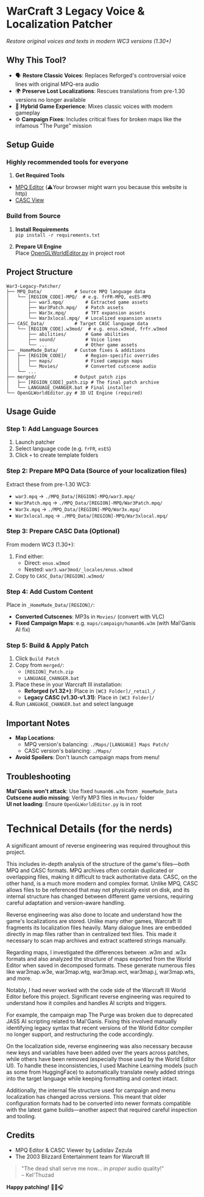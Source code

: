 # WarCraft 3 Legacy Voice & Localization Patcher  
*Restore original voices and texts in modern WC3 versions (1.30+)*  

## Why This Tool?  
- 🗣️ **Restore Classic Voices**: Replaces Reforged's controversial voice lines with original MPQ-era audio  
- 🌍 **Preserve Lost Localizations**: Rescues translations from pre-1.30 versions no longer available  
- 🧩 **Hybrid Game Experience**: Mixes classic voices with modern gameplay  
- ⚙️ **Campaign Fixes**: Includes critical fixes for broken maps like the infamous "The Purge" mission  

## Setup Guide  
### Highly recommended tools for everyone  
1. **Get Required Tools**  
- [MPQ Editor](https://www.zezula.net/en/mpq/download.html)  (⚠️Your browser might warn you because this website is http)
- [CASC View](http://www.zezula.net/en/casc/main.html)
  
### Build from Source  
1. **Install Requirements**  
`pip install -r requirements.txt`  

2. **Prepare UI Engine**  
Place [OpenGLWorldEditor.py](https://github.com/MashiroW/openGL-WorldEditor/blob/main/OpenGLWorldEditor.py) in project root  

## Project Structure  
```
War3-Legacy-Patcher/
├── MPQ_Data/            # Source MPQ language data
│   └── [REGION_CODE]-MPQ/  # e.g. frFR-MPQ, esES-MPQ
│       ├── war3.mpq/        # Extracted game assets
│       ├── War3Patch.mpq/   # Patch assets
│       ├── War3x.mpq/       # TFT expansion assets
│       └── War3xlocal.mpq/  # Localized expansion assets
├── CASC_Data/           # Target CASC language data
│   └── [REGION_CODE].w3mod/  # e.g. enus.w3mod, frfr.w3mod
│       ├── abilities/       # Game abilities
│       ├── sound/           # Voice lines
│       └── ...              # Other game assets
├── _HomeMade_Data/      # Custom fixes & additions
│   ├── [REGION_CODE]/       # Region-specific overrides
│   │   ├── maps/            # Fixed campaign maps
│   │   └── Movies/          # Converted cutscene audio
│   └── ...                  
├── merged/              # Output patch zips
│   ├── [REGION_CODE]_path.zip # The final patch archive
│   └── LANGUAGE_CHANGER.bat # Final installer
└── OpenGLWorldEditor.py # 3D UI Engine (required)
```

## Usage Guide  
### Step 1: Add Language Sources  
1. Launch patcher  
2. Select language code (e.g. `frFR`, `esES`)  
3. Click `+` to create template folders  

### Step 2: Prepare MPQ Data (Source of your localization files)  
Extract these from pre-1.30 WC3:  
- `war3.mpq` → `./MPQ_Data/[REGION]-MPQ/war3.mpq/`  
- `War3Patch.mpq` → `./MPQ_Data/[REGION]-MPQ/War3Patch.mpq/`  
- `War3x.mpq` → `./MPQ_Data/[REGION]-MPQ/War3x.mpq/`  
- `War3xlocal.mpq` → `./MPQ_Data/[REGION]-MPQ/War3xlocal.mpq/`  

### Step 3: Prepare CASC Data (Optional)  
From modern WC3 (1.30+):  
1. Find either:  
   - Direct: `enus.w3mod`  
   - Nested: `war3.war3mod/_locales/enus.w3mod`  
2. Copy to `CASC_Data/[REGION].w3mod/`  

### Step 4: Add Custom Content  
Place in `_HomeMade_Data/[REGION]/`:  
- **Converted Cutscenes**: MP3s in `Movies/` (convert with VLC)  
- **Fixed Campaign Maps**: e.g. `maps/campaign/human06.w3m` (with Mal'Ganis AI fix)  

### Step 5: Build & Apply Patch  
1. Click `Build Patch`  
2. Copy from `merged/`:  
   - `[REGION]_Patch.zip`  
   - `LANGUAGE_CHANGER.bat`  
3. Place these in your Warcraft III installation:  
   - **Reforged (v1.32+)**: Place in `[WC3 Folder]/_retail_/`  
   - **Legacy CASC (v1.30-v1.31)**: Place in `[WC3 Folder]/`  
4. Run `LANGUAGE_CHANGER.bat` and select language  

## Important Notes  
- **Map Locations**:  
  - MPQ version's balancing: `./Maps/[LANGUAGE] Maps Patch/`  
  - CASC version's balancing: `./Maps/`  
- **Avoid Spoilers**: Don't launch campaign maps from menu!  

## Troubleshooting  
**Mal'Ganis won't attack**: Use fixed `human06.w3m` from `_HomeMade_Data`  
**Cutscene audio missing**: Verify MP3 files in `Movies/` folder  
**UI not loading**: Ensure `OpenGLWorldEditor.py` is in root  

# Technical Details (for the nerds)
A significant amount of reverse engineering was required throughout this project.

This includes in-depth analysis of the structure of the game's files—both MPQ and CASC formats. MPQ archives often contain duplicated or overlapping files, making it difficult to track authoritative data. CASC, on the other hand, is a much more modern and complex format. Unlike MPQ, CASC allows files to be referenced that may not physically exist on disk, and its internal structure has changed between different game versions, requiring careful adaptation and version-aware handling.

Reverse engineering was also done to locate and understand how the game's localizations are stored. Unlike many other games, Warcraft III fragments its localization files heavily. Many dialogue lines are embedded directly in map files rather than in centralized text files. This made it necessary to scan map archives and extract scattered strings manually.

Regarding maps, I investigated the differences between .w3m and .w3x formats and also analyzed the structure of maps exported from the World Editor when saved in decomposed formats. These generate numerous files like war3map.w3e, war3map.wtg, war3map.wct, war3map.j, war3map.wts, and more.

Notably, I had never worked with the code side of the Warcraft III World Editor before this project. Significant reverse engineering was required to understand how it compiles and handles AI scripts and triggers.

For example, the campaign map The Purge was broken due to deprecated JASS AI scripting related to Mal'Ganis. Fixing this involved manually identifying legacy syntax that recent versions of the World Editor compiler no longer support, and restructuring the code accordingly.

On the localization side, reverse engineering was also necessary because new keys and variables have been added over the years across patches, while others have been removed (especially those used by the World Editor UI). To handle these inconsistencies, I used Machine Learning models (such as some from HuggingFace) to automatically translate newly added strings into the target language while keeping formatting and context intact.

Additionally, the internal file structure used for campaign and menu localization has changed across versions. This meant that older configuration formats had to be converted into newer formats compatible with the latest game builds—another aspect that required careful inspection and tooling.

## Credits  
- MPQ Editor & CASC Viewer by Ladislav Zezula  
- The 2003 Blizzard Entertainment team for Warcraft III  

> "The dead shall serve me now... in *proper* audio quality!"  
> – Kel'Thuzad  

**Happy patching!** 🧙‍♂️🎧
